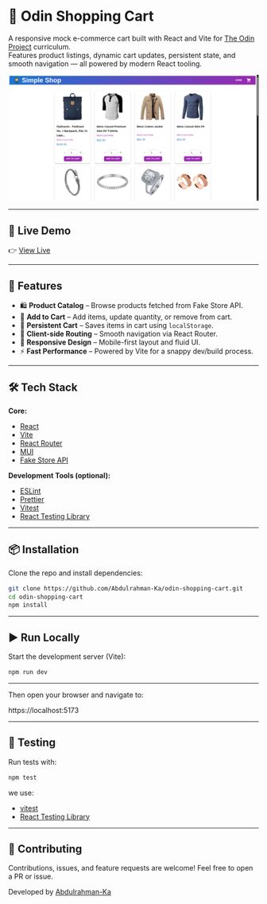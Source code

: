 # 🛒 Odin Shopping Cart

A responsive mock e-commerce cart built with React and Vite for [The Odin Project](https://www.theodinproject.com/) curriculum.  
Features product listings, dynamic cart updates, persistent state, and smooth navigation — all powered by modern React tooling.

![App Preview](src/assets/screenshot.png) <!-- Replace with actual screenshot or demo gif -->

---

## 🔗 Live Demo

👉 [View Live](https://odin-shopping-cart-95p.pages.dev/)

---

## 🚀 Features

- 🛍️ **Product Catalog** – Browse products fetched from Fake Store API.
- 🛒 **Add to Cart** – Add items, update quantity, or remove from cart.
- 💾 **Persistent Cart** – Saves items in cart using `localStorage`.
- 🔀 **Client-side Routing** – Smooth navigation via React Router.
- 📱 **Responsive Design** – Mobile-first layout and fluid UI.
- ⚡ **Fast Performance** – Powered by Vite for a snappy dev/build process.

---

## 🛠️ Tech Stack

**Core:**

- [React](https://reactjs.org/)
- [Vite](https://vitejs.dev/)
- [React Router](https://reactrouter.com/)
- [MUI](https://mui.com)
- [Fake Store API](https://fakestoreapi.com/)

**Development Tools (optional):**

- [ESLint](https://eslint.org/)
- [Prettier](https://prettier.io/)
- [Vitest](https://vitest.dev/)
- [React Testing Library](https://testing-library.com/docs/react-testing-library/intro/)

---

## 📦 Installation

Clone the repo and install dependencies:

```bash
git clone https://github.com/Abdulrahman-Ka/odin-shopping-cart.git
cd odin-shopping-cart
npm install
```

---

## ▶️ Run Locally

Start the development server (Vite):

```bash
npm run dev
```

---

Then open your browser and navigate to:

https://localhost:5173

---

## 🧪 Testing

Run tests with:

```bash
npm test
```

we use:

- [vitest](https://vitest.dev/)
- [React Testing Library](https://testing-library.com/docs/react-testing-library/intro/)

---

## 🤝 Contributing

Contributions, issues, and feature requests are welcome! Feel free to open a PR or issue.

Developed by [Abdulrahman-Ka](https://github.com/AbdulrahmanKa)
